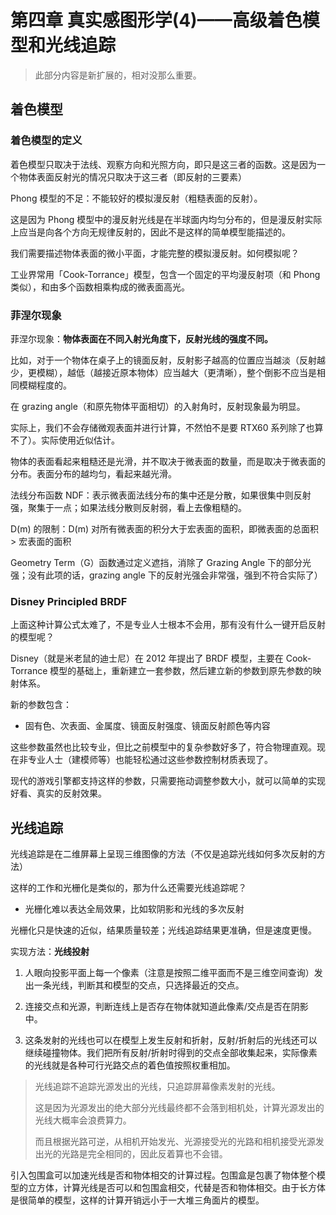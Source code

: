 # 第四章 真实感图形学(4)——高级着色模型和光线追踪

> 此部分内容是新扩展的，相对没那么重要。

## 着色模型

### 着色模型的定义

着色模型只取决于法线、观察方向和光照方向，即只是这三者的函数。这是因为一个物体表面反射光的情况只取决于这三者（即反射的三要素）

Phong 模型的不足：不能较好的模拟漫反射（粗糙表面的反射）。

这是因为 Phong 模型中的漫反射光线是在半球面内均匀分布的，但是漫反射实际上应当是向各个方向无规律反射的，因此不是这样的简单模型能描述的。

我们需要描述物体表面的微小平面，才能完整的模拟漫反射。如何模拟呢？

工业界常用「Cook-Torrance」模型，包含一个固定的平均漫反射项（和 Phong 类似），和由多个函数相乘构成的微表面高光。

### 菲涅尔现象

菲涅尔现象：**物体表面在不同入射光角度下，反射光线的强度不同。**

比如，对于一个物体在桌子上的镜面反射，反射影子越高的位置应当越淡（反射越少，更模糊），越低（越接近原本物体）应当越大（更清晰），整个倒影不应当是相同模糊程度的。

在 grazing angle（和原先物体平面相切）的入射角时，反射现象最为明显。

实际上，我们不会存储微观表面并进行计算，不然怕不是要 RTX60 系列除了也算不了）。实际使用近似估计。

物体的表面看起来粗糙还是光滑，并不取决于微表面的数量，而是取决于微表面的分布。表面分布的越均匀，看起来越光滑。

法线分布函数 NDF：表示微表面法线分布的集中还是分散，如果很集中则反射强，聚集于一点；如果法线分散则反射弱，看上去像粗糙的。

D(m) 的限制：D(m) 对所有微表面的积分大于宏表面的面积，即微表面的总面积 > 宏表面的面积

Geometry Term（G）函数通过定义遮挡，消除了 Grazing Angle 下的部分光强；没有此项的话，grazing angle 下的反射光强会非常强，强到不符合实际了）

### Disney Principled BRDF

上面这种计算公式太难了，不是专业人士根本不会用，那有没有什么一键开启反射的模型呢？

Disney（就是米老鼠的迪士尼）在 2012 年提出了 BRDF 模型，主要在 Cook-Torrance 模型的基础上，重新建立一套参数，然后建立新的参数到原先参数的映射体系。

新的参数包含：

- 固有色、次表面、金属度、镜面反射强度、镜面反射颜色等内容

这些参数虽然也比较专业，但比之前模型中的复杂参数好多了，符合物理直观。现在非专业人士（建模师等）也能轻松通过这些参数控制材质表现了。

现代的游戏引擎都支持这样的参数，只需要拖动调整参数大小，就可以简单的实现好看、真实的反射效果。

## 光线追踪

光线追踪是在二维屏幕上呈现三维图像的方法（不仅是追踪光线如何多次反射的方法）

这样的工作和光栅化是类似的，那为什么还需要光线追踪呢？

- 光栅化难以表达全局效果，比如软阴影和光线的多次反射

光栅化只是快速的近似，结果质量较差；光线追踪结果更准确，但是速度更慢。

实现方法：**光线投射**

1. 人眼向投影平面上每一个像素（注意是按照二维平面而不是三维空间查询）发出一条光线，判断其和模型的交点，只选择最近的交点。

2. 连接交点和光源，判断连线上是否存在物体就知道此像素/交点是否在阴影中。

3. 这条发射的光线也可以在模型上发生反射和折射，反射/折射后的光线还可以继续碰撞物体。我们把所有反射/折射时得到的交点全部收集起来，实际像素的光线就是各种可行光路交点的着色值按照权重相加。

> 光线追踪不追踪光源发出的光线，只追踪屏幕像素发射的光线。
>
> 这是因为光源发出的绝大部分光线最终都不会落到相机处，计算光源发出的光线大概率会浪费算力。
>
> 而且根据光路可逆，从相机开始发光、光源接受光的光路和相机接受光源发出光的光路是完全相同的，因此反着算也不会错。

引入包围盒可以加速光线是否和物体相交的计算过程。包围盒是包裹了物体整个模型的立方体，计算光线是否可以和包围盒相交，代替是否和物体相交。由于长方体是很简单的模型，这样的计算开销远小于一大堆三角面片的模型。